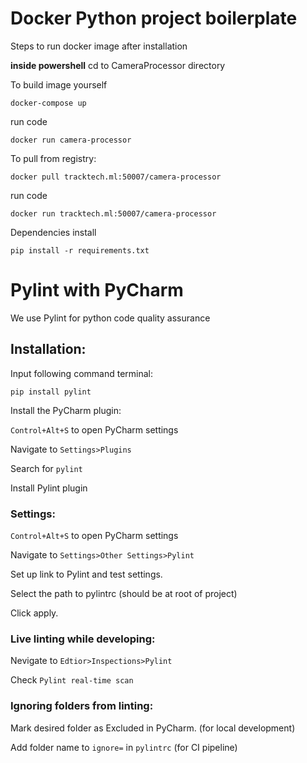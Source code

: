 # Docker Python project boilerplate
Steps to run docker image after installation

**inside powershell**
cd to CameraProcessor directory 

To build image yourself
```
docker-compose up
```
run code
```
docker run camera-processor
```

To pull from registry:
```
docker pull tracktech.ml:50007/camera-processor
```
run code
```
docker run tracktech.ml:50007/camera-processor 
``` 

Dependencies install
```
pip install -r requirements.txt
```

# Pylint with PyCharm

We use Pylint for python code quality assurance

## Installation:

Input following command terminal:
```
pip install pylint
```

Install the PyCharm plugin:

`Control+Alt+S` to open PyCharm settings

Navigate to `Settings>Plugins`

Search for `pylint`

Install Pylint plugin

### Settings:

`Control+Alt+S` to open PyCharm settings

Navigate to `Settings>Other Settings>Pylint`

Set up link to Pylint and test settings.

Select the path to pylintrc (should be at root of project)

Click apply.

### Live linting while developing:

Nevigate to `Edtior>Inspections>Pylint`

Check `Pylint real-time scan`

### Ignoring folders from linting:

Mark desired folder as Excluded in PyCharm. (for local development)

Add folder name to `ignore=` in `pylintrc` (for CI pipeline)